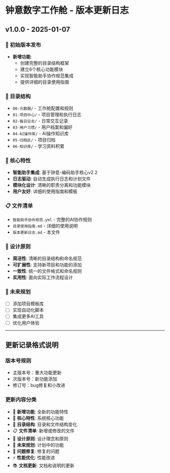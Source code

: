 # 钟意数字工作舱 - 版本更新日志

## v1.0.0 - 2025-01-07
### 🎉 初始版本发布
- **新增功能**:
  - 创建完整的目录结构框架
  - 建立6个核心功能模块
  - 实现智能助手协作规范集成
  - 提供详细的目录使用指南

### 📁 目录结构
- `00-元数据/` - 工作舱配置和规则
- `01-项目中心/` - 项目管理和执行日志
- `02-每日日志/` - 日常交互记录
- `03-用户习惯/` - 用户档案和偏好
- `04-AI操作库/` - AI操作知识库
- `05-归档区/` - 项目归档
- `06-知识库/` - 学习资料积累

### 🔧 核心特性
- **智能助手集成**: 基于钟意-编码助手核心v2.2
- **日志驱动**: 自动生成执行日志和计划文件
- **模块化设计**: 清晰的职责分离和功能模块
- **用户友好**: 详细的使用指南和模板

### 📋 文件清单
- `智能助手协作规范.yml` - 完整的AI协作规则
- `目录使用指南.md` - 详细的使用说明
- `版本更新日志.md` - 本文件

### 🎯 设计原则
- **简洁性**: 清晰的目录结构和命名规范
- **可扩展性**: 支持新项目和功能的添加
- **一致性**: 统一的文件格式和命名规则
- **实用性**: 面向实际工作流程设计

### 🔮 未来规划
- [ ] 添加项目模板库
- [ ] 实现自动化脚本
- [ ] 集成更多AI工具
- [ ] 优化用户体验

---

## 更新记录格式说明

### 版本号规则
- 主版本号：重大功能更新
- 次版本号：新功能添加
- 修订号：bug修复和小改进

### 更新内容分类
- 🎉 **新增功能**: 全新的功能特性
- 🔧 **核心特性**: 系统核心功能
- 📁 **目录结构**: 目录和文件结构变化
- 📋 **文件清单**: 新增或修改的文件
- 🎯 **设计原则**: 设计理念和原则
- 🔮 **未来规划**: 计划中的功能
- 🐛 **问题修复**: 修复的问题
- ⚡ **性能优化**: 性能改进
- 📚 **文档更新**: 文档和说明的更新
